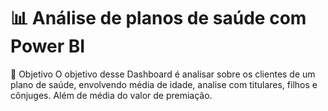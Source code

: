 # 📊 Análise de planos de saúde com Power BI

🚀 Objetivo
O objetivo desse Dashboard é analisar sobre os clientes de um plano de saúde, envolvendo média de idade, analise com titulares, filhos e cônjuges. Além de média do valor de premiação.
